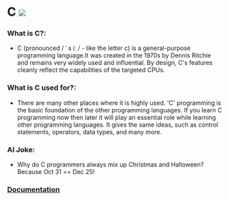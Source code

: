 # C ![](https://www.tiobe.com/wp-content/themes/tiobe/tiobe-index/images/C.png)
### What is C?:
- C (pronounced / ˈ s iː / - like the letter c)  is a general-purpose programming language.It was created in the 1970s by Dennis Ritchie and remains very widely used and influential. By design, C's features cleanly reflect the capabilities of the targeted CPUs.

### What is C used for?:
- There are many other places where it is highly used. 'C' programming is the basic foundation of the other programming languages. If you learn C programming now then later it will play an essential role while learning other programming languages. It gives the same ideas, such as control statements, operators, data types, and many more.

### AI Joke:
- Why do C programmers always mix up Christmas and Halloween?  Because Oct 31 == Dec 25!

### [Documentation](https://devdocs.io/c/)
